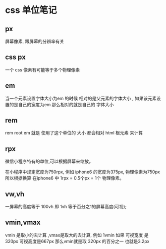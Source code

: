 # css 单位笔记


## px 
  屏幕像素, 跟屏幕的分辨率有关

## css px
  一个 css 像素有可能等于多个物理像素

## em
  当一个元素设置字体大小为em 的时候 相对的是父元素的字体大小 , 如果该元素设置的是自己的宽度为em 那么相对的就是自己的 字体大小 

## rem 
  rem root em 就是 使用了这个单位的 大小 都会相对 html 根元素 来计算

## rpx
  微信小程序特有的单位,可以根据屏幕来缩放。

  在小程序中规定宽度为750rpx, 例如 iphone6 的宽度为375px, 物理像素为750px 所以根据换算 在iphone6 中 1rpx = 0.5个px = 1个 物理像素。


## vw,vh 
  一屏幕的高度等于 100vh 即 1vh 等于百分之1的屏幕高度(可视); 

## vmin,vmax
  vmin 是取小的去计算 ,vmax是取大的去计算, 例如 1vmin 如果 可视宽度 是320px 可视高度是667px 那么vmin就是取 320px 的百分之一 也就是3.2px